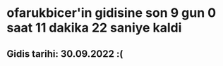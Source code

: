 # ofarukbicer'in gidisine son 9 gun 0 saat 11 dakika 22 saniye kaldi

## Gidis tarihi: 30.09.2022 :(